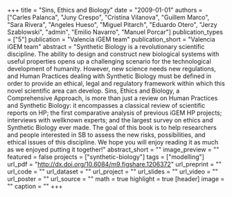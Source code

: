 +++
title = "Sins, Ethics and Biology"
date = "2009-01-01"
authors = ["Carles Palanca", "Juny Crespo", "Cristina Vilanova", "Guillem Marco", "Sara Rivera", "Angeles Hueso", "Miguel Pitarch", "Eduardo Otero", "Jerzy Szablowski", "admin", "Emilio Navarro", "Manuel Porcar"]
publication_types = ["5"]
publication = "Valencia iGEM team"
publication_short = "Valencia iGEM team"
abstract = "Synthetic Biology is a revolutionary scientific discipline. The ability to design and construct new biological systems with useful properties opens up a challenging scenario for the technological development of humanity. However, new science needs new regulations, and Human Practices dealing with Synthetic Biology must be defined in order to provide an ethical, legal and regulatory framework within which this novel scientific area can develop. Sins, Ethics and Biology, a Comprehensive Approach, is more than just a review on Human Practices and Synthetic Biology: it encompasses a classical review of scientific reports on HP; the first comparative analysis of previous iGEM HP projects; interviews with wellknown experts; and the largest survey on ethics and Synthetic Biology ever made. The goal of this book is to help researchers and people interested in SB to assess the new risks, possibilities, and ethical issues of this discipline. We hope you will enjoy reading it as much as we enjoyed putting it together!"
abstract_short = ""
image_preview = ""
featured = false
projects = ["synthetic-biology"]
tags = ["modelling"]
url_pdf = "http://dx.doi.org/10.6084/m9.figshare.1206372"
url_preprint = ""
url_code = ""
url_dataset = ""
url_project = ""
url_slides = ""
url_video = ""
url_poster = ""
url_source = ""
math = true
highlight = true
[header]
image = ""
caption = ""
+++

